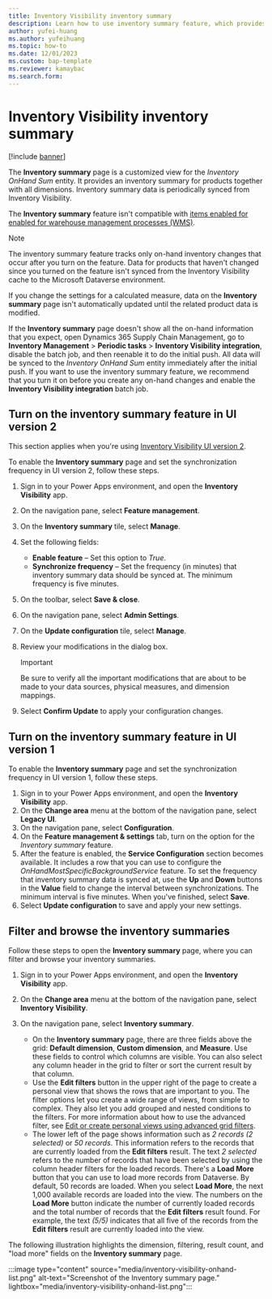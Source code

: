 ```yaml
---
title: Inventory Visibility inventory summary
description: Learn how to use inventory summary feature, which provides an inventory summary for products together with all dimensions.
author: yufei-huang
ms.author: yufeihuang
ms.topic: how-to
ms.date: 12/01/2023
ms.custom: bap-template
ms.reviewer: kamaybac
ms.search.form:
---
```


# Inventory Visibility inventory summary

[!include [banner](../includes/banner.md)]

The **Inventory summary** page is a customized view for the *Inventory OnHand Sum* entity. It provides an inventory summary for products together with all dimensions. Inventory summary data is periodically synced from Inventory Visibility.

The **Inventory summary** feature isn't compatible with [items enabled for enabled for warehouse management processes (WMS)](inventory-visibility-whs-support.md).

> [!NOTE]
> The inventory summary feature tracks only on-hand inventory changes that occur after you turn on the feature. Data for products that haven't changed since you turned on the feature isn't synced from the Inventory Visibility cache to the Microsoft Dataverse environment.
>
> If you change the settings for a calculated measure, data on the **Inventory summary** page isn't automatically updated until the related product data is modified.
>
> If the **Inventory summary** page doesn't show all the on-hand information that you expect, open Dynamics 365 Supply Chain Management, go to **Inventory Management** \> **Periodic tasks** \> **Inventory Visibility integration**, disable the batch job, and then reenable it to do the initial push. All data will be synced to the *Inventory OnHand Sum* entity immediately after the initial push. If you want to use the inventory summary feature, we recommend that you turn it on before you create any on-hand changes and enable the **Inventory Visibility integration** batch job.

## Turn on the inventory summary feature in UI version 2

This section applies when you're using [Inventory Visibility UI version 2](inventory-visibility-ui-version-2.md).

To enable the **Inventory summary** page and set the synchronization frequency in UI version 2, follow these steps.

1. Sign in to your Power Apps environment, and open the **Inventory Visibility** app.
1. On the navigation pane, select **Feature management**.
1. On the **Inventory summary** tile, select **Manage**.
1. Set the following fields:

    - **Enable feature** – Set this option to *True*.
    - **Synchronize frequency** – Set the frequency (in minutes) that inventory summary data should be synced at. The minimum frequency is five minutes.

1. On the toolbar, select **Save & close**.
1. On the navigation pane, select **Admin Settings**.
1. On the **Update configuration** tile, select **Manage**.
1. Review your modifications in the dialog box.

    > [!IMPORTANT]
    > Be sure to verify all the important modifications that are about to be made to your data sources, physical measures, and dimension mappings.

1. Select **Confirm Update** to apply your configuration changes.

## Turn on the inventory summary feature in UI version 1

To enable the **Inventory summary** page and set the synchronization frequency in UI version 1, follow these steps.

1. Sign in to your Power Apps environment, and open the **Inventory Visibility** app.
1. On the **Change area** menu at the bottom of the navigation pane, select **Legacy UI**.
1. On the navigation pane, select **Configuration**.
1. On the **Feature management & settings** tab, turn on the option for the *Inventory summary* feature.
1. After the feature is enabled, the **Service Configuration** section becomes available. It includes a row that you can use to configure the *OnHandMostSpecificBackgroundService* feature. To set the frequency that inventory summary data is synced at, use the **Up** and **Down** buttons in the **Value** field to change the interval between synchronizations. The minimum interval is five minutes. When you've finished, select **Save**.
1. Select **Update configuration** to save and apply your new settings.

## <a name="additional-tip-for-viewing-data"></a>Filter and browse the inventory summaries

Follow these steps to open the **Inventory summary** page, where you can filter and browse your inventory summaries. <!--KFM: Is this the same for both UI versions? If so, we should probably mention that. -->

1. Sign in to your Power Apps environment, and open the **Inventory Visibility** app.
1. On the **Change area** menu at the bottom of the navigation pane, select **Inventory Visibility**.
1. On the navigation pane, select **Inventory summary**.

    - On the **Inventory summary** page, there are three fields above the grid: **Default dimension**, **Custom dimension**, and **Measure**. Use these fields to control which columns are visible. You can also select any column header in the grid to filter or sort the current result by that column. 
    - Use the **Edit filters** button in the upper right of the page to create a personal view that shows the rows that are important to you. The filter options let you create a wide range of views, from simple to complex. They also let you add grouped and nested conditions to the filters. For more information about how to use the advanced filter, see [Edit or create personal views using advanced grid filters](/powerapps/user/grid-filters-advanced).
    - The lower left of the page shows information such as *2 records (2 selected)* or *50 records*. This information refers to the records that are currently loaded from the **Edit filters** result. The text *2 selected* refers to the number of records that have been selected by using the column header filters for the loaded records. There's a **Load More** button that you can use to load more records from Dataverse. By default, 50 records are loaded. When you select **Load More**, the next 1,000 available records are loaded into the view. The numbers on the **Load More** button indicate the number of currently loaded records and the total number of records that the **Edit filters** result found. For example, the text *(5/5)* indicates that all five of the records from the **Edit filters** result are currently loaded into the view.

The following illustration highlights the dimension, filtering, result count, and "load more" fields on the **Inventory summary** page.

:::image type="content" source="media/inventory-visibility-onhand-list.png" alt-text="Screenshot of the Inventory summary page." lightbox="media/inventory-visibility-onhand-list.png":::

